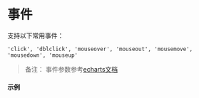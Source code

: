# 事件

支持以下常用事件：

    'click', 'dblclick', 'mouseover', 'mouseout', 'mousemove', 'mousedown', 'mouseup'

>备注： 事件参数参考[echarts文档](https://www.echartsjs.com/zh/api.html#events)
 
#### 示例   
<vuep template="#simple_1"></vuep>
<script v-pre type="text/x-template" id="simple_1">
<template>
    <p-pie
        :data="data"
        @click="handleClick"
        business="waterGrades"
        style="width: 400px;height: 400px;"
    ></p-pie>
</template>

<script>
  export default {
    data () {
      return {
        data: [
            { name: 'Ⅰ类', value: 5 },
            { name: 'Ⅱ类', value: 5 },
            { name: 'Ⅲ类', value: 30 },
            { name: 'Ⅳ类', value: 20 },
            { name: 'Ⅴ类', value: 10 },
            { name: '劣Ⅴ类', value: 2 }
        ]
      }
    },
    methods: {
        handleClick(params) {
            alert(params.name + '占比' + params.value + '%');
        }
    }
  }
</script>
</script>